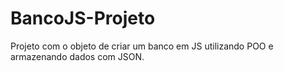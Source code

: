 # BancoJS-Projeto
Projeto com o objeto de criar um banco em JS utilizando POO e armazenando dados com JSON.
